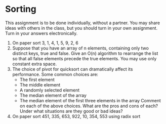 # Sorting

This assignment is to be done individually, without a partner. You may share ideas with others in the class, but you should turn in your own assignment. Turn in your answers electronically.


1. On paper sort 3, 1, 4, 1, 5, 9, 2, 6
2. Suppose that you have an array of n elements, containing only two distinct keys, true and false. Give an O(n) algorithm to rearrange the list so that all false elements precede the true elements. You may use only constant extra space.
3. The choice of pivot for quicksort can dramatically affect its performance. Some common choices are:
	- The first element
	- The middle element
	- A randomly selected element
	- The median element of the array
	- The median element of the first three elements in the array
	Comment on each of the above choices. What are the pros and cons of each? Under what situations are they good or bad ideas?
4. On paper sort 451, 335, 653, 922, 10, 354, 553 using radix sort